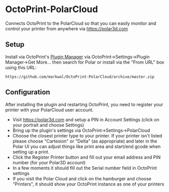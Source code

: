 # OctoPrint-PolarCloud

Connects OctoPrint to the PolarCloud so that you can easily monitor and control
your printer from anywhere via https://polar3d.com

## Setup

Install via OctoPrint's [Plugin Manager](https://github.com/foosel/OctoPrint/wiki/Plugin:-Plugin-Manager)
via OctoPrint-\>Settings-\>Plugin Manager-\>Get More... then search for Polar or
install via the "From URL" box using this URL:

    https://github.com/markwal/OctoPrint-PolarCloud/archive/master.zip

## Configuration

After installing the plugin and restarting OctoPrint, you need to register your
printer with your PolarCloud user account.
* Visit https://polar3d.com and setup a PIN in Account Settings (click on your
  portrait and choose Settings)
* Bring up the plugin's settings via OctoPrint-\>Settings-\>PolarCloud
* Choose the closest printer type to your printer. If your printer isn't listed
  please choose "Cartesion" or "Delta" (as appropriate) and later in the Polar UI
  you can adjust things like print area and start/end gcode when setting up a print.
* Click the Register Printer button and fill out your email address and PIN
  number (for your Polar3D account)
* In a few moments it should fill out the Serial number field in OctoPrint
  settings
* If you visit the Polar Cloud and click on the hamburger and choose
  "Printers", it should show your OctoPrint instance as one of your printers
